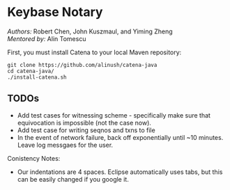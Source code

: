 # Keybase Notary

_Authors:_ Robert Chen, John Kuszmaul, and Yiming Zheng  
_Mentored by:_ Alin Tomescu

First, you must install Catena to your local Maven repository:

	git clone https://github.com/alinush/catena-java
	cd catena-java/
	./install-catena.sh

## TODOs

- Add test cases for witnessing scheme - specifically make sure that equivocation is impossible (not the case now).
- Add test case for writing seqnos and txns to file
- In the event of network failure, back off exponentially until ~10 minutes. Leave log messgaes for the user.

Conistency Notes:

- Our indentations are 4 spaces. Eclipse automatically uses tabs, but this can be easily changed if you google it.
